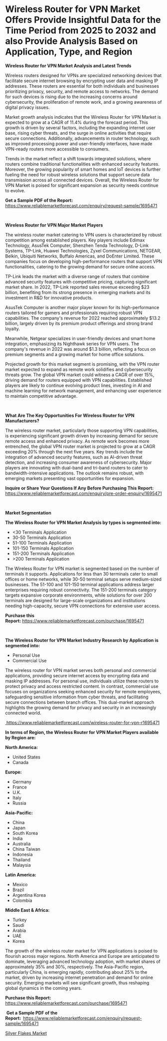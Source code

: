 <p><h1>Wireless Router for VPN Market Offers Provide Insightful Data for the Time Period from 2025 to 2032 and also Provide Analysis Based on Application, Type, and Region</h1></p><p><strong>Wireless Router for VPN Market Analysis and Latest Trends</strong></p>
<p><p>Wireless routers designed for VPNs are specialized networking devices that facilitate secure internet browsing by encrypting user data and masking IP addresses. These routers are essential for both individuals and businesses prioritizing privacy, security, and remote access to networks. The demand for such devices is rising due to the increasing concerns around cybersecurity, the proliferation of remote work, and a growing awareness of digital privacy issues.</p><p>Market growth analysis indicates that the Wireless Router for VPN Market is expected to grow at a CAGR of 11.4% during the forecast period. This growth is driven by several factors, including the expanding internet user base, rising cyber threats, and the surge in online activities that require secure connections. Additionally, advancements in router technology, such as improved processing power and user-friendly interfaces, have made VPN-ready routers more accessible to consumers.</p><p>Trends in the market reflect a shift towards integrated solutions, where routers combine traditional functionalities with enhanced security features. Moreover, the growing popularity of smart homes and IoT devices is further fueling the need for robust wireless solutions that support secure data transmission across all connected devices. Overall, the Wireless Router for VPN Market is poised for significant expansion as security needs continue to evolve.</p></p>
<p><strong>Get a Sample PDF of the Report:&nbsp;</strong> <a href="https://www.reliablemarketforecast.com/enquiry/request-sample/1695471?utm_campaign=2808&utm_medium=2&utm_source=Github&utm_content=ia&utm_term=27032025&utm_id=wireless-router-for-vpn">https://www.reliablemarketforecast.com/enquiry/request-sample/1695471</a></p>
<p>&nbsp;</p>
<p><strong>Wireless Router for VPN Major Market Players</strong></p>
<p><p>The wireless router market catering to VPN users is characterized by robust competition among established players. Key players include Edimax Technology, AsusTek Computer, Shenzhen Tenda Technology, D-Link Systems, TP-Link, Huawei Technologies, Zyxel Communications, NETGEAR, Belkin, Ubiquiti Networks, Buffalo Americas, and DoEnter Limited. These companies focus on developing high-performance routers that support VPN functionalities, catering to the growing demand for secure online access.</p><p>TP-Link leads the market with a diverse range of routers that combine advanced security features with competitive pricing, capturing significant market share. In 2022, TP-Link reported sales revenue exceeding $23 billion, benefiting from its strong presence in emerging markets and its investment in R&D for innovative products.</p><p>AsusTek Computer is another major player known for its high-performance routers tailored for gamers and professionals requiring robust VPN capabilities. The company's revenue for 2022 reached approximately $13.2 billion, largely driven by its premium product offerings and strong brand loyalty.</p><p>Meanwhile, Netgear specializes in user-friendly devices and smart home integration, emphasizing its Nighthawk series for VPN users. The company's revenue in 2022 was around $1.3 billion, reflecting a focus on premium segments and a growing market for home office solutions.</p><p>Projected growth for this market segment is promising, with the VPN router market expected to expand as remote work solidifies and cybersecurity threats grow. The global VPN market could witness a CAGR of over 15%, driving demand for routers equipped with VPN capabilities. Established players are likely to continue evolving product lines, investing in AI and machine learning for network management, and enhancing user experience to maintain competitive advantage.</p></p>
<p>&nbsp;</p>
<p><strong>What Are The Key Opportunities For Wireless Router for VPN Manufacturers?</strong></p>
<p><p>The wireless router market, particularly those supporting VPN capabilities, is experiencing significant growth driven by increasing demand for secure remote access and enhanced privacy. As remote work becomes more entrenched, the global VPN router market is projected to grow at a CAGR exceeding 20% through the next five years. Key trends include the integration of advanced security features, such as AI-driven threat detection, and increasing consumer awareness of cybersecurity. Major players are innovating with dual-band and tri-band routers to cater to bandwidth-intensive applications. The outlook remains robust, with emerging markets presenting vast opportunities for expansion.</p></p>
<p><strong>Inquire or Share Your Questions If Any Before Purchasing This Report:</strong> <a href="https://www.reliablemarketforecast.com/enquiry/pre-order-enquiry/1695471?utm_campaign=2808&utm_medium=2&utm_source=Github&utm_content=ia&utm_term=27032025&utm_id=wireless-router-for-vpn">https://www.reliablemarketforecast.com/enquiry/pre-order-enquiry/1695471</a></p>
<p>&nbsp;</p>
<p><strong>Market Segmentation</strong></p>
<p><strong>The Wireless Router for VPN Market Analysis by types is segmented into:</strong></p>
<p><ul><li><30 Terminals Application</li><li>30-50 Terminals Application</li><li>51-100 Terminals Application</li><li>101-150 Terminals Application</li><li>151-200 Terminals Application</li><li>>200 Terminals Application</li></ul></p>
<p><p>The Wireless Router for VPN market is segmented based on the number of terminals it supports. Applications for less than 30 terminals cater to small offices or home networks, while 30-50 terminal setups serve medium-sized businesses. The 51-100 and 101-150 terminal applications address larger enterprises requiring robust connectivity. The 151-200 terminals category targets expansive corporate environments, while solutions for over 200 terminals are designed for large-scale organizations and institutions needing high-capacity, secure VPN connections for extensive user access.</p></p>
<p><strong>Purchase this Report:&nbsp;</strong><a href="https://www.reliablemarketforecast.com/purchase/1695471?utm_campaign=2808&utm_medium=2&utm_source=Github&utm_content=ia&utm_term=27032025&utm_id=wireless-router-for-vpn">https://www.reliablemarketforecast.com/purchase/1695471</a></p>
<p>&nbsp;</p>
<p><strong>The Wireless Router for VPN Market Industry Research by Application is segmented into:</strong></p>
<p><ul><li>Personal Use</li><li>Commercial Use</li></ul></p>
<p><p>The wireless router for VPN market serves both personal and commercial applications, providing secure internet access by encrypting data and masking IP addresses. For personal use, individuals utilize these routers to protect privacy and access restricted content. In contrast, commercial use focuses on organizations seeking enhanced security for remote employees, safeguarding sensitive information from cyber threats, and facilitating secure connections between branch offices. This dual-market approach highlights the growing demand for privacy and security in an increasingly connected world.</p></p>
<p><a href="https://www.reliablemarketforecast.com/wireless-router-for-vpn-r1695471?utm_campaign=2808&utm_medium=2&utm_source=Github&utm_content=ia&utm_term=27032025&utm_id=wireless-router-for-vpn">&nbsp;https://www.reliablemarketforecast.com/wireless-router-for-vpn-r1695471</a></p>
<p><strong>In terms of Region, the Wireless Router for VPN Market Players available by Region are:</strong></p>
<p>
    <p> <strong> North America: </strong>
        <ul>
            <li>United States</li>
            <li>Canada</li>
        </ul>
        </p> 
    <p> <strong> Europe: </strong>
        <ul>
            <li>Germany</li>
            <li>France</li>
            <li>U.K.</li>
            <li>Italy</li>
            <li>Russia</li>
        </ul>
        </p> 
    <p> <strong> Asia-Pacific: </strong>
        <ul>
            <li>China</li>
            <li>Japan</li>
            <li>South Korea</li>
            <li>India</li>
            <li>Australia</li>
            <li>China Taiwan</li>
            <li>Indonesia</li>
            <li>Thailand</li>
            <li>Malaysia</li>
        </ul>
        </p> 
    <p> <strong> Latin America: </strong>
        <ul>
            <li>Mexico</li>
            <li>Brazil</li>
            <li>Argentina Korea</li>
            <li>Colombia</li>
        </ul>
        </p> 
    <p> <strong> Middle East & Africa: </strong>
        <ul>
            <li>Turkey</li>
            <li>Saudi</li>
            <li>Arabia</li>
            <li>UAE</li>
            <li>Korea</li>
        </ul>
    </p>
    </p>
<p><p>The growth of the wireless router market for VPN applications is poised to flourish across major regions. North America and Europe are anticipated to dominate, leveraging advanced technology adoption, with market shares of approximately 35% and 30%, respectively. The Asia-Pacific region, particularly China, is emerging rapidly, contributing about 25% to the market, driven by increasing internet penetration and demand for online security. Emerging markets will see significant growth, thus reshaping global dynamics in the coming years.</p></p>
<p><strong>Purchase this Report: </strong><a href="https://www.reliablemarketforecast.com/purchase/1695471?utm_campaign=2808&utm_medium=2&utm_source=Github&utm_content=ia&utm_term=27032025&utm_id=wireless-router-for-vpn">https://www.reliablemarketforecast.com/purchase/1695471</a></p>
<p>&nbsp;<strong>Get a Sample PDF of the Report:&nbsp;&nbsp;</strong><a href="https://www.reliablemarketforecast.com/enquiry/request-sample/1695471?utm_campaign=2808&utm_medium=2&utm_source=Github&utm_content=ia&utm_term=27032025&utm_id=wireless-router-for-vpn">https://www.reliablemarketforecast.com/enquiry/request-sample/1695471</a></p>
<p><strong></strong></p>
<p><p><a href="https://github.com/stephaniwo144/Market-Research-Report-List-1/blob/main/silver-flakes-market.md?utm_campaign=2808&utm_medium=2&utm_source=Github&utm_content=ia&utm_term=27032025&utm_id=wireless-router-for-vpn">Silver Flakes Market</a></p></p>